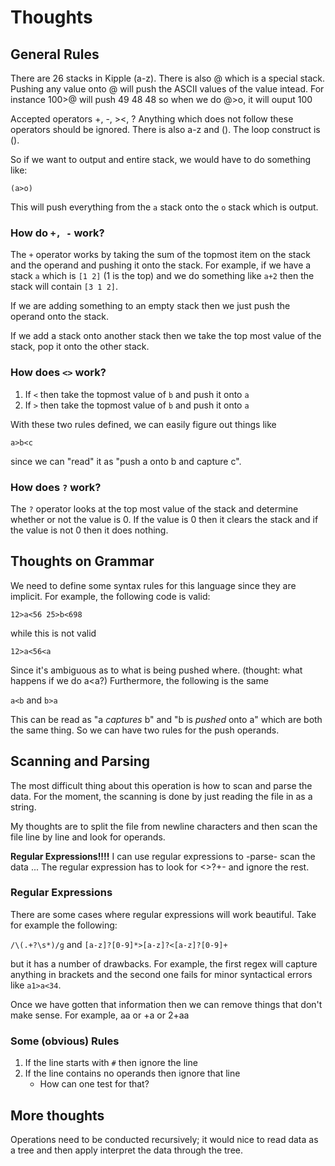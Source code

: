 # Thoughts

## General Rules

There are 26 stacks in Kipple (a-z). There is also @ which is a special stack.
Pushing any value onto @ will push the ASCII values of the value intead. For instance
100>@ will push 49 48 48 so when we do @>o, it will ouput 100

Accepted operators +, -, ><, ? Anything which does not follow these operators should be ignored.
There is also a-z and (). The loop construct is (). 

So if we want to output and entire stack, we would have to do something like:

`(a>o)`

This will push everything from the `a` stack onto the `o` stack which is output.

### How do `+, -` work?
The `+` operator works by taking the sum of the topmost item on the stack and the operand and pushing it onto
the stack. For example, if we have a stack `a` which is `[1 2]` (1 is the top) and we do something like `a+2`
then the stack will contain `[3 1 2]`. 

If we are adding something to an empty stack then we just push the operand onto the stack. 

If we add a stack onto another stack then we take the top most value of the stack, pop it onto the other stack.

### How does `<>` work?
1. If `<` then take the topmost value of `b` and push it onto `a`
2. If `>` then take the topmost value of `b` and push it onto `a`

With these two rules defined, we can easily figure out things like

`a>b<c`

since we can "read" it as "push a onto b and capture c".

### How does `?` work?
The `?` operator looks at the top most value of the stack and determine whether or not the value is 0. If the value
is 0 then it clears the stack and if the value is not 0 then it does nothing. 

## Thoughts on Grammar
 
 We need to define some syntax rules for this language since they are implicit. For example, the following code is valid:
 
 `12>a<56 25>b<698`
 
 while this is not valid
  
  `12>a<56<a`
  
Since it's ambiguous as to what is being pushed where. (thought: what happens if we do a<a?) Furthermore, the following is the same

`a<b` and `b>a`

This can be read as "a _captures_ b" and "b is _pushed_ onto a" which are both  the same thing. So we can have two rules for the
push operands. 

## Scanning and Parsing
The most difficult thing about this operation is how to scan and parse the data. For the moment, the scanning is done by just reading
the file in as a string. 

My thoughts are to split the file from newline characters and then scan the file line by line and look for operands. 

**Regular Expressions!!!!** I can use regular expressions to -parse- scan the data ... The regular expression has to look for <>?+- and ignore 
the rest. 

### Regular Expressions
There are some cases where regular expressions will work beautiful. Take for example the following: 

`/\(.+?\s*)/g` and `[a-z]?[0-9]*>[a-z]?<[a-z]?[0-9]+`

but it has a number of drawbacks. For example, the first regex will capture anything in brackets and the second one fails for
minor syntactical errors like `a1>a<34`.

Once we have gotten that information then we can remove things that don't make sense. For example, aa or +a or 2+aa

### Some (obvious) Rules
1. If the line starts with `#` then ignore the line
2. If the line contains no operands then ignore that line
    - How can one test for that?
    
## More thoughts

Operations need to be conducted recursively; it would nice to read data as a tree
and then apply interpret the data through the tree.
